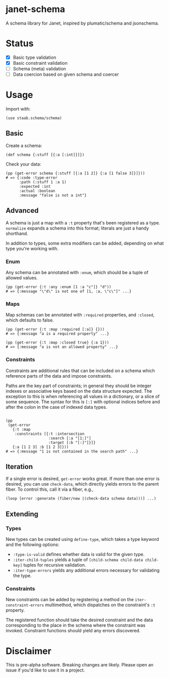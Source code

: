 # janet-schema

A schema library for Janet, inspired by plumatic/schema and jsonschema.

# Status

- [x] Basic type validation
- [x] Basic constraint validation
- [ ] Schema (meta) validation
- [ ] Data coercion based on given schema and coercer

# Usage

Import with:

```
(use staab.schema/schema)
```

## Basic

Create a schema:

```
(def schema {:stuff [{:a [:int]}]})
```

Check your data:

```
(pp (get-error schema {:stuff [{:a [1 2]} {:a [1 false 3]}]}))
# => {:code :type-error
      :path (:stuff 1 :a 1)
      :expected :int
      :actual :boolean
      :message "false is not a int"}
```

## Advanced

A schema is just a map with a `:t` property that's been registered as a type. `normalize` expands a schema into this format; literals are just a handy shorthand.

In addition to types, some extra modifiers can be added, depending on what type you're working with.

### Enum

Any schema can be annotated with `:enum`, which should be a tuple of allowed values.

```
(pp (get-error {:t :any :enum [1 :a "c"]} "d"))
# => {:message "\"d\" is not one of [1, :a, \"c\"]" ...}
```

### Maps

Map schemas can be annotated with `:required` properties, and `:closed`, which defaults to false.

```
(pp (get-error {:t :map :required [:a]} {}))
# => {:message "a is a required property" ...}

(pp (get-error {:t :map :closed true} {:a 1}))
# => {:message "a is not an allowed property" ...}
```

### Constraints

Constraints are additional rules that can be included on a schema which reference parts of the data and impose constraints.

Paths are the key part of constraints; in general they should be integer indexes or associative keys based on the data structure expected. The exception to this is when referencing all values in a dictionary, or a slice of some sequence. The syntax for this is `[:]` with optional indices before and after the colon in the case of indexed data types.

```

(pp
 (get-error
   {:t :map
    :constraints [{:t :intersection
                   :search [:a "[1:]"]
                   :target [:b "[:]"]}]}
   {:a [1 2 3] :b [1 2 3]}))
# => {:message "1 is not contained in the search path" ...}
```

## Iteration

If a single error is desired, `get-error` works great. If more than one error is desired, you can use `check-data`, which directly yields errors to the parent fiber. To control this, call it via a fiber, e.g.,

```
(loop [error :generate (fiber/new |(check-data schema data)))] ...)
```

## Extending

### Types

New types can be created using `define-type`, which takes a type keyword and the following options:

- `:type-is-valid` defines whether data is valid for the given type.
- `:iter-child-tuples` yields a tuple of `[child-schema child-data child-key]` tuples for recursive validation.
- `:iter-type-errors` yields any additional errors necessary for validating the type.

### Constraints

New constraints can be added by registering a method on the `iter-constraint-errors` multimethod, which dispatches on the constraint's `:t` property.

The registered function should take the desired constraint and the data corresponding to the place in the schema where the constraint was invoked. Constraint functions should yield any errors discovered.

# Disclaimer

This is pre-alpha software. Breaking changes are likely. Please open an issue if you'd like to use it in a project.
